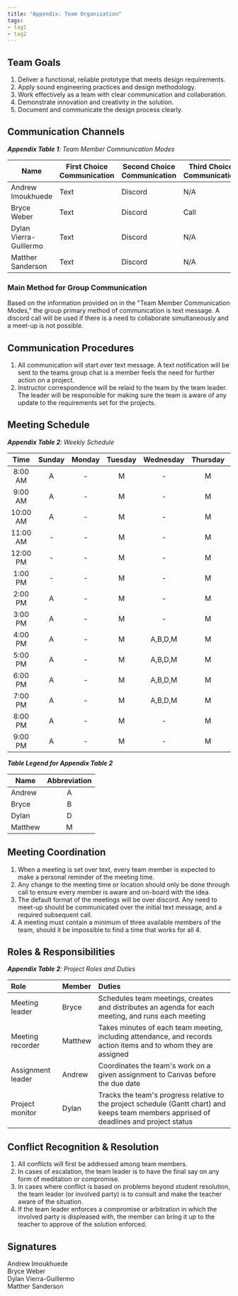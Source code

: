 ```yaml
---
title: "Appendix: Team Organization"
tags:
- tag1
- tag2
---
```


## Team Goals

1. Deliver a functional, reliable prototype that meets design requirements.
2. Apply sound engineering practices and design methodology.
3. Work effectively as a team with clear communication and collaboration.
4. Demonstrate innovation and creativity in the solution.
5. Document and communicate the design process clearly.

## Communication Channels

_**Appendix Table 1**: Team Member Communication Modes_

| Name                   | First Choice Communication | Second Choice Communication | Third Choice Communication |
|------------------------|----------------------------|-----------------------------|----------------------------|
| Andrew Imoukhuede      | Text                       | Discord                     | N/A                        |
| Bryce Weber            | Text                       | Discord                     | Call                       |
| Dylan Vierra-Guillermo | Text                       | Discord                     | N/A                        |
| Matther Sanderson      | Text                       | Discord                     | N/A                        |

### Main Method for Group Communication

Based on the information provided on in the "Team Member Communication Modes," the group primary method of communication is text message. A discord call will be used if there is a need to collaborate simultaneously and a meet-up is not possible.
 
## Communication Procedures

1. All communication will start over text message. A text notification will be sent to the teams group chat is a member feels the need for further action on a project.
2. Instructor correspondence will be relaid to the team by the team leader. The leader will be responsible for making sure the team is aware of any update to the requirements set for the projects.

## Meeting Schedule

_**Appendix Table 2**: Weekly Schedule_

|   Time   | Sunday | Monday | Tuesday | Wednesday | Thursday | Friday  | Saturday |
|:--------:|:------:|:------:|:-------:|:---------:|:--------:|:-------:|:--------:|
| 8:00 AM  |   A    |   -    |    M    |     -     |    M     |    -    |    -     |
| 9:00 AM  |   A    |   -    |    M    |     -     |    M     |    -    |    -     |
| 10:00 AM |   A    |   -    |    M    |     -     |    M     |    -    |    -     |
| 11:00 AM |   -    |   -    |    M    |     -     |    M     |    -    |    -     |
| 12:00 PM |   -    |   -    |    M    |     -     |    M     |    -    | A,B,D,M  |
| 1:00 PM  |   -    |   -    |    M    |     -     |    M     |    -    | A,B,D,M  |
| 2:00 PM  |   A    |   -    |    M    |     -     |    M     |    -    | A,B,D,M  |
| 3:00 PM  |   A    |   -    |    M    |     -     |    M     |    -    | A,B,D,M  |
| 4:00 PM  |   A    |   -    |    M    |  A,B,D,M  |    M     | A,B,D,M | A,B,D,M  |
| 5:00 PM  |   A    |   -    |    M    |  A,B,D,M  |    M     | A,B,D,M | A,B,D,M  |
| 6:00 PM  |   A    |   -    |    M    |  A,B,D,M  |    M     | A,B,D,M | A,B,D,M  |
| 7:00 PM  |   A    |   -    |    M    |  A,B,D,M  |    M     | A,B,D,M | A,B,D,M  |
| 8:00 PM  |   A    |   -    |    M    |     -     |    M     |    -    |    -     |
| 9:00 PM  |   A    |   -    |    M    |     -     |    M     |    -    |    -     |

_**Table Legend for Appendix Table 2**_

| Name    | Abbreviation |
|---------|:------------:|
| Andrew  |      A       |
| Bryce   |      B       |
| Dylan   |      D       |
| Matthew |      M       |


## Meeting Coordination

1. When a meeting is set over text, every team member is expected to make a personal reminder of the meeting time.
1. Any change to the meeting time or location should only be done through call to ensure every member is aware and on-board with the idea.
1. The default format of the meetings will be over discord. Any need to meet-up should be communicated over the initial text message, and a required subsequent call.
1. A meeting must contain a minimum of three available members of the team, should it be impossible to find a time that works for all 4.

## Roles & Responsibilities

_**Appendix Table 2**: Project Roles and Duties_

| **Role**          | **Member** | **Duties**                                                                                                                                |
|:------------------|:-----------|:------------------------------------------------------------------------------------------------------------------------------------------|
| Meeting leader    | Bryce      | Schedules team meetings, creates and distributes an agenda for each meeting, and runs each meeting                                        |
| Meeting recorder  | Matthew    | Takes minutes of each team meeting, including attendance, and records action items and to whom they are assigned                          |
| Assignment leader | Andrew     | Coordinates the team's work on a given assignment to Canvas before the due date                                                           |
| Project monitor   | Dylan      | Tracks the team's progress relative to the project schedule (Gantt chart) and keeps team members apprised of deadlines and project status |

## Conflict Recognition & Resolution

1. All conflicts will first be addressed among team members.
2. In cases of escalation, the team leader is to have the final say on any form of meditation or compromise.
3. In cases where conflict is based on problems beyond student resolution, the team leader (or involved party) is to consult and make the teacher aware of the situation.
4. If the team leader enforces a compromise or arbitration in which the involved party is displeased with, the member can bring it up to the teacher to approve of the solution enforced.



## Signatures

Andrew Imoukhuede<br>
Bryce Weber<br>
Dylan Vierra-Guillermo<br>
Matther Sanderson